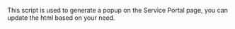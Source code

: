 This script is used to generate a popup on the Service Portal page, you can update the html based on your need.
